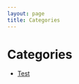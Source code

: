 ```yaml
---
layout: page
title: Categories
---
```


<div class="post">
	<h1 class="pageTitle">Categories</h1>
	<ul>
		<li><a href="./Test">Test</a></li>
	</ul>
</div>

